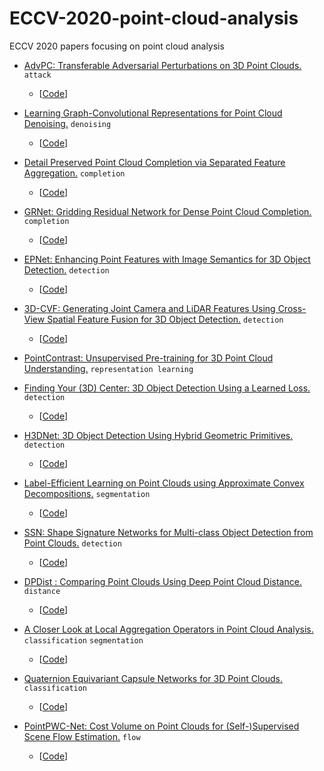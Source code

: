 # ECCV-2020-point-cloud-analysis
ECCV 2020 papers focusing on point cloud analysis

- [AdvPC: Transferable Adversarial Perturbations on 3D Point Clouds.](https://arxiv.org/abs/1912.00461)  ` attack ` 
  - [[Code](https://github.com/ajhamdi/AdvPC)]

- [Learning Graph-Convolutional Representations for Point Cloud Denoising.](https://arxiv.org/abs/2007.02578)  ` denoising ` 
  - [[Code](https://github.com/diegovalsesia/GPDNet)]

- [Detail Preserved Point Cloud Completion via Separated Feature Aggregation.](https://arxiv.org/pdf/2007.02374.pdf)  ` completion ` 
  - [[Code](https://github.com/XLechter/Detail-Preserved-Point-Cloud-Completion-via-SFA)]

- [GRNet: Gridding Residual Network for Dense Point Cloud Completion.]()  ` completion ` 
  - [[Code](https://github.com/hzxie/GRNet)]

- [EPNet: Enhancing Point Features with Image Semantics for 3D Object Detection.]()  ` detection ` 
  - [[Code](https://github.com/happinesslz/EPNet)]

- [3D-CVF: Generating Joint Camera and LiDAR Features Using Cross-View Spatial Feature Fusion for 3D Object Detection.](https://arxiv.org/pdf/2004.12636.pdf)  ` detection ` 
  - [[Code](https://github.com/rasd3/3D-CVF)]

- [PointContrast: Unsupervised Pre-training for 3D Point Cloud Understanding.](https://arxiv.org/pdf/2007.10985.pdf)  ` representation learning `  

- [Finding Your (3D) Center: 3D Object Detection Using a Learned Loss.](https://arxiv.org/abs/2004.02693)  ` detection ` 
  - [[Code](https://github.com/dgriffiths3/finding-your-center)]

- [H3DNet: 3D Object Detection Using Hybrid Geometric Primitives.](https://arxiv.org/pdf/2006.05682.pdf)  ` detection ` 
  - [[Code](https://github.com/zaiweizhang/H3DNet)]

- [Label-Efficient Learning on Point Clouds using Approximate Convex Decompositions.](https://arxiv.org/abs/2003.13834.pdf)  ` segmentation ` 
  - [[Code](https://github.com/matheusgadelha/PointCloudLearningACD)]

- [SSN: Shape Signature Networks for Multi-class Object Detection from Point Clouds.](https://arxiv.org/abs/2004.02774)  ` detection ` 
  - [[Code](https://github.com/xinge008/SSN)]

- [DPDist : Comparing Point Clouds Using Deep Point Cloud Distance.](https://arxiv.org/abs/2004.11784.pdf)  ` distance ` 
  - [[Code](https://github.com/dahliau/DPDist)]

- [A Closer Look at Local Aggregation Operators in Point Cloud Analysis.](https://arxiv.org/abs/2007.01294)  ` classification `  ` segmentation ` 
  - [[Code](https://github.com/zeliu98/CloserLook3D)]

- [Quaternion Equivariant Capsule Networks for 3D Point Clouds.](https://arxiv.org/pdf/1912.12098.pdf)  ` classification ` 
  - [[Code](https://github.com/tolgabirdal/qenetworks)]

- [PointPWC-Net: Cost Volume on Point Clouds for (Self-)Supervised Scene Flow Estimation.](https://arxiv.org/abs/1911.12408)  ` flow `  
  - [[Code](https://github.com/DylanWusee/PointPWC)]
